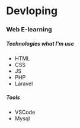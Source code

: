 <h1>Devloping</h1>

<h3>Web E-learning</h3>


<h5>Technologies what I'm use</h5>

<ul>
    <li>HTML</i>
    <li>CSS</i>
    <li>JS</i>
    <li>PHP</i>
    <li>Laravel</i>
</ul>


<h5>Tools</h5>

<ul>
    <li>VSCode</i>
    <li>Mysql</i>
</ul>
